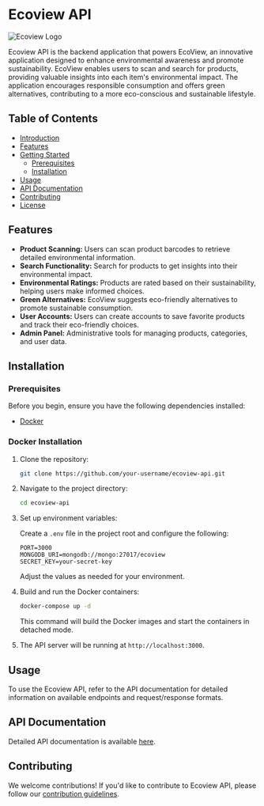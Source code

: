 # Ecoview API

![Ecoview Logo](link/to/ecoview-logo.png)

Ecoview API is the backend application that powers EcoView, an innovative application designed to enhance environmental awareness and promote sustainability. EcoView enables users to scan and search for products, providing valuable insights into each item's environmental impact. The application encourages responsible consumption and offers green alternatives, contributing to a more eco-conscious and sustainable lifestyle.

## Table of Contents

- [Introduction](#ecoview-api)
- [Features](#features)
- [Getting Started](#getting-started)
  - [Prerequisites](#prerequisites)
  - [Installation](#installation)
- [Usage](#usage)
- [API Documentation](#api-documentation)
- [Contributing](#contributing)
- [License](#license)

## Features

- **Product Scanning:** Users can scan product barcodes to retrieve detailed environmental information.
- **Search Functionality:** Search for products to get insights into their environmental impact.
- **Environmental Ratings:** Products are rated based on their sustainability, helping users make informed choices.
- **Green Alternatives:** EcoView suggests eco-friendly alternatives to promote sustainable consumption.
- **User Accounts:** Users can create accounts to save favorite products and track their eco-friendly choices.
- **Admin Panel:** Administrative tools for managing products, categories, and user data.

## Installation

### Prerequisites

Before you begin, ensure you have the following dependencies installed:

- [Docker](https://www.docker.com/get-started)

### Docker Installation

1. Clone the repository:

   ```bash
   git clone https://github.com/your-username/ecoview-api.git
   ```

2. Navigate to the project directory:

   ```bash
   cd ecoview-api
   ```

3. Set up environment variables:

   Create a `.env` file in the project root and configure the following:

   ```env
   PORT=3000
   MONGODB_URI=mongodb://mongo:27017/ecoview
   SECRET_KEY=your-secret-key
   ```

   Adjust the values as needed for your environment.

4. Build and run the Docker containers:

   ```bash
   docker-compose up -d
   ```

   This command will build the Docker images and start the containers in detached mode.

5. The API server will be running at `http://localhost:3000`.

## Usage

To use the Ecoview API, refer to the API documentation for detailed information on available endpoints and request/response formats.

## API Documentation

Detailed API documentation is available [here](link/to/api/documentation).

## Contributing

We welcome contributions! If you'd like to contribute to Ecoview API, please follow our [contribution guidelines](link/to/contributing.md).
